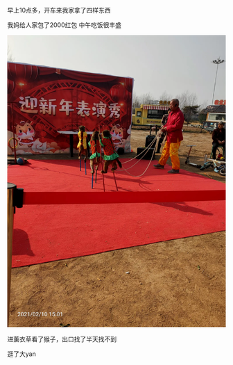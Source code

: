 早上10点多，开车来我家拿了四样东西


我妈给人家包了2000红包
中午吃饭很丰盛

![](../../img/6904315-05c381c9743945e7.jpg)

进薰衣草看了猴子，出口找了半天找不到

逛了大yan
